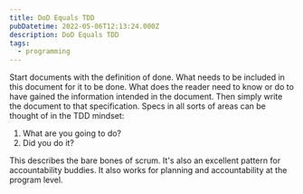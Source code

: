 ```yaml
---
title: DoD Equals TDD
pubDatetime: 2022-05-06T12:13:24.000Z
description: DoD Equals TDD
tags:
  - programming
---
```


Start documents with the definition of done. What needs to be included in this
document for it to be done. What does the reader need to know or do to have
gained the information intended in the document. Then simply write the document
to that specification. Specs in all sorts of areas can be thought of in the TDD
mindset:

1. What are you going to do?
2. Did you do it?

This describes the bare bones of scrum. It's also an excellent pattern for
accountability buddies. It also works for planning and accountability at the
program level.
